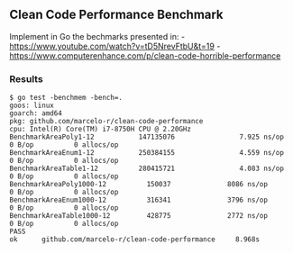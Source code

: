 ## Clean Code Performance Benchmark

Implement in Go the bechmarks presented in: 
	- https://www.youtube.com/watch?v=tD5NrevFtbU&t=19
	- https://www.computerenhance.com/p/clean-code-horrible-performance

### Results

```
$ go test -benchmem -bench=.
goos: linux
goarch: amd64
pkg: github.com/marcelo-r/clean-code-performance
cpu: Intel(R) Core(TM) i7-8750H CPU @ 2.20GHz
BenchmarkAreaPoly1-12           147135076                7.925 ns/op           0 B/op          0 allocs/op
BenchmarkAreaEnum1-12           250384155                4.559 ns/op           0 B/op          0 allocs/op
BenchmarkAreaTable1-12          280415721                4.083 ns/op           0 B/op          0 allocs/op
BenchmarkAreaPoly1000-12          150037              8086 ns/op               0 B/op          0 allocs/op
BenchmarkAreaEnum1000-12          316341              3796 ns/op               0 B/op          0 allocs/op
BenchmarkAreaTable1000-12         428775              2772 ns/op               0 B/op          0 allocs/op
PASS
ok      github.com/marcelo-r/clean-code-performance     8.968s
```

